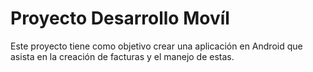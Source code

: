 # Proyecto Desarrollo Movíl

Este proyecto tiene como objetivo crear una aplicación en Android que asista en
la creación de facturas y el manejo de estas.


